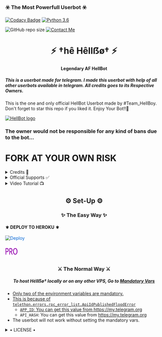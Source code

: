 <h3>☣️ The Most Powerfull Userbot ☣️</h3>

[![Codacy Badge](https://api.codacy.com/project/badge/Grade/f7c51539e67b483bb8d7749acca51d3a)](https://app.codacy.com/gh/HellBoy-OP/HellBot?utm_source=github.com&utm_medium=referral&utm_content=HellBoy-OP/HellBot&utm_campaign=Badge_Grade_Settings)
[![Python 3.6](https://img.shields.io/badge/Python-3.6%20or%20newer-blue.svg)](https://www.python.org/downloads/release/python-360/)

![GitHub repo size](https://img.shields.io/github/repo-size/HellBoy-OP/Hellbot)
[![Contact Me](https://img.shields.io/badge/Telegram-Contact%20Me-informational)](https://t.me/kraken_the_badass)


<h1 align="center">⚡ †hê Hêllẞø† ⚡</h1>
<h4 align="center">Legendary AF HellBot</h4>

<h5>This is a userbot made for telegram. I made this userbot with help of all other userbots available in telegram. All credits goes to its Respective Owners.</h5>

This is the one and only official HellBot Userbot made by #Team_HellBoy.
Don't forget to star this repo if you liked it.
Enjoy Your Bot!!💝

[![HellBot logo](https://telegra.ph/file/2165457cc7e428ff64919.jpg)](https://t.me/hellbot_official)


### The owner would not be responsible for any kind of bans due to the bot...


# FORK AT YOUR OWN RISK

<details>
  <summary> Credits 🏅 </summary>

• [JaaduBot](https://github.com/Amberyt/JaaduBot)

• [Uniborg](https://github.com/spechide/uniborg)

</details>
<details>
  <summary> Official Supports ✅ </summary>

```
Get help regarding setting up 
your Hêllẞø† in our official 
support Group and get updates
notifications in Update Channel.
```

<a href="https://t.me/HellBot_Official"><img src="https://img.shields.io/badge/Join-Support%20Channel-red.svg?style=for-the-badge&logo=Telegram"></a>
<a href="https://t.me/HellBot_Official_Chat"><img src="https://img.shields.io/badge/Join-Support%20Group-blue.svg?style=for-the-badge&logo=Telegram"></a>

</details>
<details>
  <summary> Video Tutorial 📺 </summary>

```
Official YouTube Channel Of Hêllẞø†.
Click on the link below to get tutorial on 
How To Deploy Hêllẞø†.
```
<a href="https://youtu.be/M2FQJq_sHp4"><img src="https://img.shields.io/badge/How%20To%20Deploy-blue.svg?logo=Youtube"></a>
<a href="https://youtu.be/M2FQJq_sHp4"><img src="https://img.shields.io/youtube/views/M2FQJq_sHp4?style=social"></a>

</details>

<h2 align="center">⚙️ Set-Up ⚙️</h2>
<h3 align="center">✨ The Easy Way ✨</h3>
<h4>⚜️ DEPLOY TO HEROKU ⚜️</h4>

<a href="https://dashboard.heroku.com/new?button-url=https%3A%2F%2Fgithub.com%2FHellBoy-OP%2FHellBot&template=https%3A%2F%2Fgithub.com%2FHellBoy-OP%2FHellBot" rel="nofollow" style="background-color: initial; box-sizing: border-box; color: #0366d6; text-decoration-line: none;"><img alt="Deploy" data-canonical-src="https://www.herokucdn.com/deploy/button.svg" src="https://camo.githubusercontent.com/83b0e95b38892b49184e07ad572c94c8038323fb/68747470733a2f2f7777772e6865726f6b7563646e2e636f6d2f6465706c6f792f627574746f6e2e737667" style="border-style: none; box-sizing: initial; max-width: 100%;" /></a></div>

</a>  <a href="https://github.com/hellboy-op"><img src="https://raw.githubusercontent.com/acervenky/animated-github-badges/master/assets/pro.gif" width="40" height="40"></a>

<h3 align="center">⚔️ The Normal Way ⚔️</h3>

<h5 align="center">To host Héllẞø† locally or on any other VPS, Go to <a href="https://github.com/TheVaders/Vader><VΛDΣЯ Repo></a>

## Mandatory Vars

- Only two of the environment variables are mandatory.
- This is because of `telethon.errors.rpc_error_list.ApiIdPublishedFloodError`
    - `APP_ID`:   You can get this value from https://my.telegram.org
    - `API_HASH`:   You can get this value from https://my.telegram.org
- The userbot will not work without setting the mandatory vars.

<details>
  <summary> • LICENSE • </summary>

![](https://www.gnu.org/graphics/gplv3-or-later.png)

Copyright (C) 2021 HellBoy-OP

Poject [HellBot](https://github.com/HellBoy-OP/HellBot) is free software: you can redistribute it and/or modify
it under the terms of the GNU General Public License as published by
the Free Software Foundation, either version 3 of the License, or
(at your option) any later version.

This program is distributed in the hope that it will be useful,
but WITHOUT ANY WARRANTY; without even the implied warranty of
MERCHANTABILITY or FITNESS FOR A PARTICULAR PURPOSE.  See the
GNU General Public License for more details.

You should have received a copy of the GNU General Public License
along with this program. If not, see <https://www.gnu.org/licenses/>.

</details>
